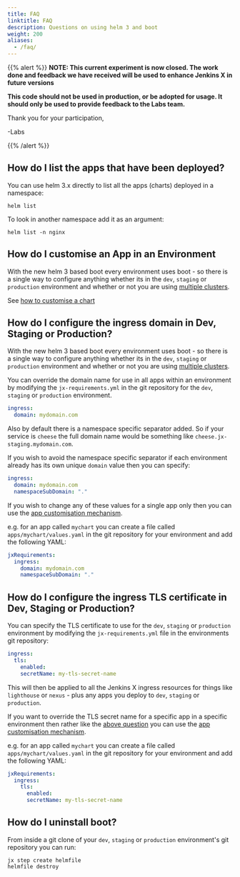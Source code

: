 ```yaml
---
title: FAQ
linktitle: FAQ
description: Questions on using helm 3 and boot
weight: 200
aliases:
  - /faq/
---
```


{{% alert %}}
**NOTE: This current experiment is now closed. The work done and feedback we have received will be used to enhance Jenkins X in future versions**

**This code should not be used in production, or be adopted for usage.  It should only be used to provide feedback to the Labs team.**

Thank you for your participation,

-Labs


{{% /alert %}}

## How do I list the apps that have been deployed?

You can use helm 3.x directly to list all the apps (charts) deployed in a namespace:

``` 
helm list
```                                                                                

To look in another namespace add it as an argument:

``` 
helm list -n nginx
```                                                                                


## How do I customise an App in an Environment

With the new helm 3 based boot every environment uses boot - so there is a single way to configure anything whether its in the `dev`, `staging` or `production` environment and whether or not you are using [multiple clusters](/docs/labs/boot/multi-cluster/).

See [how to customise a chart](/docs/labs/boot/apps/#customising-charts)

## How do I configure the ingress domain in Dev, Staging or Production?

With the new helm 3 based boot every environment uses boot - so there is a single way to configure anything whether its in the `dev`, `staging` or `production` environment and whether or not you are using [multiple clusters](/docs/labs/boot/multi-cluster/).

You can override the domain name for use in all apps within an environment by modifying the `jx-requirements.yml` in the git repository for the `dev`, `staging` or `production` environment.

```yaml 
ingress:
  domain: mydomain.com 
```

Also by default there is a namespace specific separator added. So if your service is `cheese` the full domain name would be something like `cheese.jx-staging.mydomain.com`.

If you wish to avoid the namespace specific separator if each environment already has its own unique `domain` value then you can specify:

```yaml 
ingress:
  domain: mydomain.com  
  namespaceSubDomain: "."
```

If you wish to change any of these values for a single app only then you can use the [app customisation mechanism](/docs/labs/boot/apps/#customising-charts).

e.g. for an app called `mychart` you can create a file called `apps/mychart/values.yaml` in the git repository for your environment and add the following YAML:

```yaml 
jxRequirements:
  ingress:
    domain: mydomain.com  
    namespaceSubDomain: "."
```

## How do I configure the ingress TLS certificate in Dev, Staging or Production?

You can specify the TLS certificate to use for the `dev`, `staging` or `production` environment by modifying the `jx-requirements.yml` file in the environments git repository:


```yaml 
ingress: 
  tls:
    enabled:
    secretName: my-tls-secret-name
```

This will then be applied to all the Jenkins X ingress resources for things like `lighthouse` or `nexus` - plus any apps you deploy to `dev`, `staging` or `production`.

If you want to override the TLS secret name for a specific app in a specific environment then rather like the [above question](#how-do-i-configure-the-ingress-domain-in-dev-staging-or-production) you can use the [app customisation mechanism](/docs/labs/boot/apps/#customising-charts).
 
e.g. for an app called `mychart` you can create a file called `apps/mychart/values.yaml` in the git repository for your environment and add the following YAML:
                                                                                                                                        
```yaml 
jxRequirements:
  ingress:
    tls:
      enabled:
      secretName: my-tls-secret-name
```


## How do I uninstall boot?

From inside a git clone of your `dev`, `staging` or `production` environment's git repository you can run: 

```
jx step create helmfile 
helmfile destroy
```

